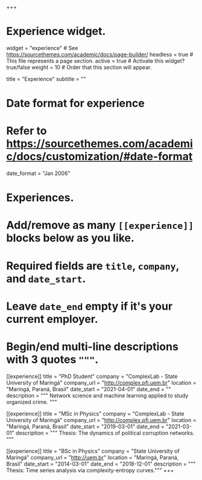 +++
# Experience widget.
widget = "experience"  # See https://sourcethemes.com/academic/docs/page-builder/
headless = true  # This file represents a page section.
active = true  # Activate this widget? true/false
weight = 10  # Order that this section will appear.

title = "Experience"
subtitle = ""

# Date format for experience
#   Refer to https://sourcethemes.com/academic/docs/customization/#date-format
date_format = "Jan 2006"

# Experiences.
#   Add/remove as many `[[experience]]` blocks below as you like.
#   Required fields are `title`, `company`, and `date_start`.
#   Leave `date_end` empty if it's your current employer.
#   Begin/end multi-line descriptions with 3 quotes `"""`.

[[experience]]
  title = "PhD Student"
  company = "ComplexLab - State University of Maringá"
  company_url = "http://complex.pfi.uem.br"
  location = "Maringá, Paraná, Brasil"
  date_start = "2021-04-01"
  date_end = ""
  description = """ Network science and machine learning applied to study organized crime. """

[[experience]]
  title = "MSc in Physics"
  company = "ComplexLab - State University of Maringá"
  company_url = "http://complex.pfi.uem.br"
  location = "Maringá, Paraná, Brasil"
  date_start = "2019-03-01"
  date_end = "2021-03-01"
  description = """ Thesis: The dynamics of political corruption networks. """

[[experience]]
  title = "BSc in Physics"
  company = "State University of Maringá"
  company_url = "http://uem.br"
  location = "Maringá, Paraná, Brasil"
  date_start = "2014-03-01"
  date_end = "2018-12-01"
  description = """ Thesis: Time series analysis via complexity-entropy curves."""
+++
